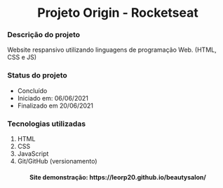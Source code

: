 <h1 align = "center"> Projeto Origin - Rocketseat </h1>
<h3> Descrição do projeto </h3>
Website respansivo utilizando linguagens de programação Web. (HTML, CSS e JS)

<h3>Status do projeto</h3>

- Concluído
- Iniciado em: 06/06/2021
- Finalizado em 20/06/2021

<h3>Tecnologias utilizadas</h3>

1. HTML
2. CSS
3. JavaScript
4. Git/GitHub (versionamento)

<h4 align="center">
Site demonstração: https://leorp20.github.io/beautysalon/
</h4>

